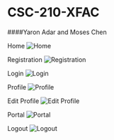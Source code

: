 # CSC-210-XFAC
####Yaron Adar and Moses Chen

Home
![Home](https://raw.githubusercontent.com/yaronadar/CSC-210-XFAC/master/images/home.png)

Registration
![Registration](https://raw.githubusercontent.com/yaronadar/CSC-210-XFAC/master/images/registration.png)

Login
![Login](https://raw.githubusercontent.com/yaronadar/CSC-210-XFAC/master/images/login.png)

Profile
![Profile](https://raw.githubusercontent.com/yaronadar/CSC-210-XFAC/master/images/profile.png)

Edit Profile
![Edit Profile](https://raw.githubusercontent.com/yaronadar/CSC-210-XFAC/master/images/edit_profile.png)

Portal
![Portal](https://raw.githubusercontent.com/yaronadar/CSC-210-XFAC/master/images/portal.png)

Logout
![Logout](https://raw.githubusercontent.com/yaronadar/CSC-210-XFAC/master/images/logout.png)
